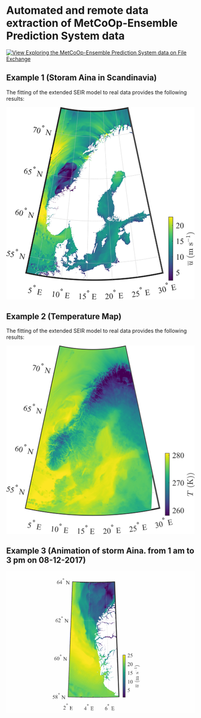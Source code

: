 # Automated and remote data extraction of MetCoOp-Ensemble Prediction System data

[![View Exploring the MetCoOp-Ensemble Prediction System data on File Exchange](https://www.mathworks.com/matlabcentral/images/matlab-file-exchange.svg)](https://se.mathworks.com/matlabcentral/fileexchange/89022-exploring-the-metcoop-ensemble-prediction-system-data)




## Example 1 (Storam Aina in Scandinavia) 

The fitting of the extended SEIR model to real data provides the following results:

![stormAina](stormAina_onlySea.jpg)


## Example 2 (Temperature Map) 

The fitting of the extended SEIR model to real data provides the following results:

![Temperature map during storm Aina](Temperature_map.jpg)


## Example 3 (Animation of storm Aina. from 1 am to 3 pm on 08-12-2017) 

![nice gif](sotrm_Norway_animated.gif)

